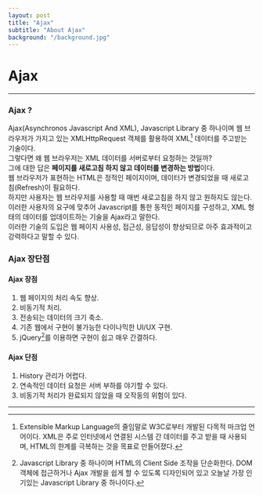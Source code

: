 ```yaml
---
layout: post
title: "Ajax"
subtitle: "About Ajax"
background: "/background.jpg"
---
```


# Ajax

***

### Ajax ?
Ajax(Asynchronos Javascript And XML), Javascript Library 중 하나이며 웹 브라우저가 가지고 있는 XMLHttpRequest 객체를 활용하여 XML[^XML] 데이터를 주고받는 기술이다.  
그렇다면 왜 웹 브라우저는 XML 데이터를 서버로부터 요청하는 것일까?  
그에 대한 답은 **페이지를 새로고침 하지 않고 데이터를 변경하는 방법**이다.  
웹 브라우저가 표현하는 HTML은 정적인 페이지이며, 데이터가 변경되었을 때 새로고침(Refresh)이 필요하다.  
하지만 사용자는 웹 브라우저를 사용할 때 매번 새로고침을 하지 않고 원하지도 않는다.  
이러한 사용자의 요구에 맞추어 Javascript를 통한 동적인 페이지를 구성하고, XML 형태의 데이터를 업데이트하는 기술을 Ajax라고 말한다.  
이러한 기술의 도입은 웹 페이지 사용성, 접근성, 응답성이 향상되므로 아주 효과적이고 강력하다고 말할 수 있다.  

### Ajax 장단점
#### Ajax 장점  
1. 웹 페이지의 처리 속도 향상.  
2. 비동기적 처리.  
3. 전송되는 데이터의 크기 축소.  
4. 기존 웹에서 구현이 불가능한 다이나믹한 UI/UX 구현.  
5. jQuery[^jQuery]를 이용하면 구현이 쉽고 매우 간결하다.  
#### Ajax 단점
1. History 관리가 어렵다.  
2. 연속적인 데이터 요청은 서버 부하를 야기할 수 있다.  
3. 비동기적 처리가 완료되지 않았을 때 오작동의 위험이 있다.  

[^XML]: Extensible Markup Language의 줄임말로 W3C로부터 개발된 다목적 마크업 언어이다. XML은 주로 인터넷에서 연결된 시스템 간 데이터를 주고 받을 때 사용되며, HTML의 한계를 극복하는 것을 목표로 만들어졌다. 

[^jQuery]: Javascript Library 중 하나이며 HTML의 Client Side 조작을 단순화한다.  DOM 객체에 접근하거나 Ajax 개발을 쉽게 할 수 있도록 디자인되어 있고 오늘날 가장 인기있는 Javascript Library 중 하나이다.  

***
